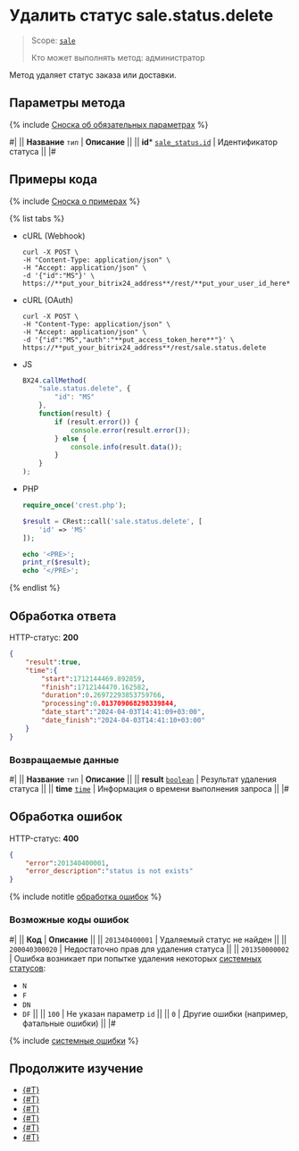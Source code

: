 # Удалить статус sale.status.delete

> Scope: [`sale`](../../scopes/permissions.md)
>
> Кто может выполнять метод: администратор

Метод удаляет статус заказа или доставки.

## Параметры метода

{% include [Сноска об обязательных параметрах](../../../_includes/required.md) %}

#|
|| **Название**
`тип` | **Описание** ||
|| **id***
[`sale_status.id`](../data-types.md) | Идентификатор статуса ||
|#

## Примеры кода

{% include [Сноска о примерах](../../../_includes/examples.md) %}

{% list tabs %}

- cURL (Webhook)

    ```http
    curl -X POST \
    -H "Content-Type: application/json" \
    -H "Accept: application/json" \
    -d '{"id":"MS"}' \
    https://**put_your_bitrix24_address**/rest/**put_your_user_id_here**/**put_your_webbhook_here**/sale.status.delete
    ```

- cURL (OAuth)

    ```http
    curl -X POST \
    -H "Content-Type: application/json" \
    -H "Accept: application/json" \
    -d '{"id":"MS","auth":"**put_access_token_here**"}' \
    https://**put_your_bitrix24_address**/rest/sale.status.delete
    ```

- JS

    ```js
    BX24.callMethod(
        "sale.status.delete", {
            "id": "MS"
        },
        function(result) {
            if (result.error()) {
                console.error(result.error());
            } else {
                console.info(result.data());
            }
        }
    );
    ```

- PHP

    ```php
    require_once('crest.php');

    $result = CRest::call('sale.status.delete', [
        'id' => 'MS'
    ]);

    echo '<PRE>';
    print_r($result);
    echo '</PRE>';
    ```

{% endlist %}

## Обработка ответа

HTTP-статус: **200**

```json
{
    "result":true,
    "time":{
        "start":1712144469.892859,
        "finish":1712144470.162582,
        "duration":0.26972293853759766,
        "processing":0.013709068298339844,
        "date_start":"2024-04-03T14:41:09+03:00",
        "date_finish":"2024-04-03T14:41:10+03:00"
    }
}
```

### Возвращаемые данные

#|
|| **Название**
`тип` | **Описание** ||
|| **result**
[`boolean`](../../data-types.md) | Результат удаления статуса ||
|| **time**
[`time`](../../data-types.md) | Информация о времени выполнения запроса ||
|#

## Обработка ошибок

HTTP-статус: **400**

```json
{ 
    "error":201340400001,
    "error_description":"status is not exists"
}
```

{% include notitle [обработка ошибок](../../../_includes/error-info.md) %}

### Возможные коды ошибок

#|
|| **Код** | **Описание** ||
|| `201340400001` | Удаляемый статус не найден ||
|| `200040300020` | Недостаточно прав для удаления статуса ||
|| `201350000002` | Ошибка возникает при попытке удаления некоторых [системных статусов](./default-status-table.md):
- `N`
- `F`
- `DN`
- `DF`
||
|| `100` | Не указан параметр `id` ||
|| `0` | Другие ошибки (например, фатальные ошибки) ||
|#

{% include [системные ошибки](../../../_includes/system-errors.md) %}

## Продолжите изучение

- [{#T}](./index.md)
- [{#T}](./sale-status-add.md)
- [{#T}](./sale-status-update.md)
- [{#T}](./sale-status-get.md)
- [{#T}](./sale-status-list.md)
- [{#T}](./sale-status-get-fields.md)